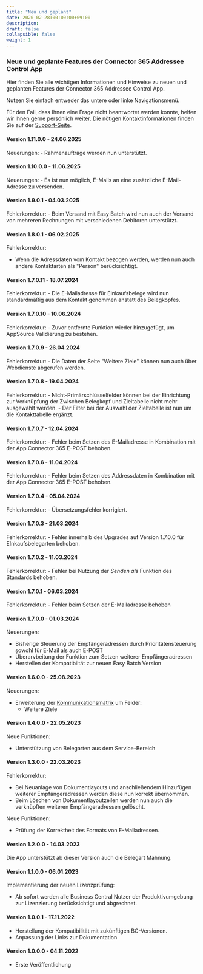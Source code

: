 ```yaml
---
title: "Neu und geplant"
date: 2020-02-28T00:00:00+09:00
description: 
draft: false
collapsible: false
weight: 1
---
```

### Neue und geplante Features der **Connector 365 Addressee Control** App

Hier finden Sie alle wichtigen Informationen und Hinweise zu neuen und geplanten Features der Connector 365 Addressee Control App.

Nutzen Sie einfach entweder das untere oder linke Navigationsmenü.

Für den Fall, dass Ihnen eine Frage nicht beantwortet werden konnte, helfen wir Ihnen gerne persönlich weiter. Die nötigen Kontaktinformationen finden Sie auf der [Support-Seite](de-de/apps/help-and-support/).

#### Version 1.11.0.0 - 24.06.2025
Neuerungen:
    - Rahmenaufträge werden nun unterstützt.

#### Version 1.10.0.0 - 11.06.2025
Neuerungen:
    - Es ist nun möglich, E-Mails an eine zusätzliche E-Mail-Adresse zu versenden.

#### Version 1.9.0.1 - 04.03.2025
Fehlerkorrektur:
    - Beim Versand mit Easy Batch wird nun auch der Versand von mehreren Rechnungen mit verschiedenen Debitoren unterstützt.

#### Version 1.8.0.1 - 06.02.2025
Fehlerkorrektur:
- Wenn die Adressdaten vom Kontakt bezogen werden, werden nun auch andere Kontaktarten als "Person" berücksichtigt.

#### Version 1.7.0.11 - 18.07.2024
Fehlerkorrektur:
    - Die E-Mailadresse für Einkaufsbelege wird nun standardmäßig aus dem Kontakt genommen anstatt des Belegkopfes.

#### Version 1.7.0.10 - 10.06.2024
Fehlerkorrektur:
    - Zuvor entfernte Funktion wieder hinzugefügt, um AppSource Validierung zu bestehen.

#### Version 1.7.0.9 - 26.04.2024
Fehlerkorrektur:
    - Die Daten der Seite "Weitere Ziele" können nun auch über Webdienste abgerufen werden.

#### Version 1.7.0.8 - 19.04.2024
Fehlerkorrektur:
    - Nicht-Primärschlüsselfelder können bei der Einrichtung zur Verknüpfung der Zwischen Belegkopf und Zieltabelle nicht mehr ausgewählt werden.
    - Der Filter bei der Auswahl der Zieltabelle ist nun um die Kontakttabelle ergänzt.

#### Version 1.7.0.7 - 12.04.2024
Fehlerkorrektur:
    - Fehler beim Setzen des E-Mailadresse in Kombination mit der App Connector 365 E-POST behoben.

#### Version 1.7.0.6 - 11.04.2024
Fehlerkorrektur:
    - Fehler beim Setzen des Addressdaten in Kombination mit der App Connector 365 E-POST behoben.

#### Version 1.7.0.4 - 05.04.2024
Fehlerkorrektur:
    - Übersetzungsfehler korrigiert.

#### Version 1.7.0.3 - 21.03.2024
Fehlerkorrektur:
    - Fehler innerhalb des Upgrades auf Version 1.7.0.0 für EInkaufsbelegarten behoben.

#### Version 1.7.0.2 - 11.03.2024
Fehlerkorrektur:
    - Fehler bei Nutzung der *Senden als* Funktion des Standards behoben.

#### Version 1.7.0.1 - 06.03.2024
Fehlerkorrektur:
    - Fehler beim Setzen der E-Mailadresse behoben

#### Version 1.7.0.0 - 01.03.2024
Neuerungen:
 - Bisherige Steuerung der Empfängeradressen durch Prioritätensteuerung sowohl für E-Mail als auch E-POST
 - Überarvbeitung der Funktion zum Setzen weiterer Empfängeradressen
 - Herstellen der Kompatibiltät zur neuen Easy Batch Version

#### Version 1.6.0.0 - 25.08.2023
Neuerungen:
 - Erweiterung der [Kommunikationsmatrix](/de-de/apps/base/first-steps/setup/communication-matrix/) um Felder:
    * Weitere Ziele

#### Version 1.4.0.0 - 22.05.2023
Neue Funktionen:
 - Unterstützung von Belegarten aus dem Service-Bereich

#### Version 1.3.0.0 - 22.03.2023
Fehlerkorrektur:
- Bei Neuanlage von Dokumentlayouts und anschließendem Hinzufügen weiterer Empfängeradressen werden diese nun korrekt übernommen.
- Beim Löschen von Dokumentlayoutzeilen werden nun auch die verknüpften weiteren Empfängeradressen gelöscht.

Neue Funktionen:
- Prüfung der Korrektheit des Formats von E-Mailadressen.
#### Version 1.2.0.0 - 14.03.2023
Die App unterstützt ab dieser Version auch die Belegart Mahnung.

#### Version 1.1.0.0 - 06.01.2023
Implementierung der neuen Lizenzprüfung:
- Ab sofort werden alle Business Central Nutzer der Produktivumgebung zur Lizenzierung berücksichtigt und abgrechnet.

#### Version 1.0.0.1 - 17.11.2022
- Herstellung der Kompatibilität mit zukünftigen BC-Versionen.
- Anpassung der Links zur Dokumentation

#### Version 1.0.0.0 - 04.11.2022
- Erste Veröffentlichung